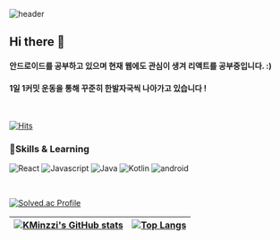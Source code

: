 

![header](https://capsule-render.vercel.app/api?type=waving&color=auto&height=300&section=header&text=Minzzi&fontSize=90)


## Hi there 👋 
#### 안드로이드를 공부하고 있으며 현재 웹에도 관심이 생겨 리액트를 공부중입니다. :)
#### 1일 1커밋 운동을 통해 꾸준히 한발자국씩 나아가고 있습니다 !
</br>

[![Hits](https://hits.seeyoufarm.com/api/count/incr/badge.svg?url=https%3A%2F%2Fgithub.com%2FMi-zzi&count_bg=%23697DB6&title_bg=%23555555&icon=&icon_color=%23E7E7E7&title=hits&edge_flat=false)](https://hits.seeyoufarm.com)

### 📝Skills & Learning

![React](https://img.shields.io/badge/React-61DAFB.svg?style=for-the-badge&logo=React&logoColor=white)
![Javascript](https://img.shields.io/badge/Javascript-F7DF1E.svg?style=for-the-badge&logo=Javascript&logoColor=white)
![Java](https://img.shields.io/badge/Java-007396?style=for-the-badge&logo=Java&logoColor=white)
![Kotlin](https://img.shields.io/badge/Kotlin-0095D5?&style=for-the-badge&logo=kotlin&logoColor=white)
![android](https://img.shields.io/badge/Android-3DDC84?style=for-the-badge&logo=android&logoColor=white)

</br>



[![Solved.ac Profile](http://mazassumnida.wtf/api/v2/generate_badge?boj=alswlrkswl)](https://solved.ac/alswlrkswl/)

[![KMinzzi's GitHub stats](https://github-readme-stats.vercel.app/api?username=Kminzzi&show_icons=true&bg_color=e9d8d4&title_color=8d192b&text_bold=bold&text_color=a2685d&icon_color=862931)](https://github.com/KMinzzi/github-readme-stats)|[![Top Langs](https://github-readme-stats-git-masterrstaa-rickstaa.vercel.app/api/top-langs?username=Kminzzi&layout=compact&show_icons=true&bg_color=e9d8d4&title_color=8d192b&text_bold=bold&text_color=a2685d&icon_color=862931)](https://github.com/KMinzzi/github-readme-stats)
:-:|:-:|






<!--
**Kminzzi/KMinzzi** is a ✨ _special_ ✨ repository because its `README.md` (this file) appears on your GitHub profile.


Here are some ideas to get you started:
- 🔭 I’m currently working on ...
- 🌱 I’m currently learning ...
- 👯 I’m looking to collaborate on ...
- 🤔 I’m looking for help with ...
- 💬 Ask me about ...
- 📫 How to reach me: ...
- 😄 Pronouns: ...
- ⚡ Fun fact: ...
-->

